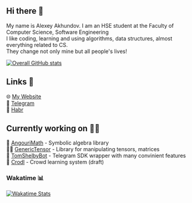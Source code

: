 ## Hi there 👋
My name is Alexey Akhundov. I am an HSE student at the Faculty of Computer Science, Software Engineering  
I like coding, learning and using algorithms, data structures, almost everything related to CS.  
They change not only mine but all people's lives!

[![Overall GitHub stats](https://github-readme-stats.vercel.app/api?username=theseems&show_icons=true&hide_title=true&theme=dark)](https://github.com/theseems)


## Links 🔗
🌐 [My Website](https://theseems.ru)  
📱 [Telegram](https://theseems.ru/telegram)  
📝 [Habr](https://habr.com/ru/users/theseems)  

## Currently working on 👨‍💻
🔣 [AngouriMath](https://github.com/asc-community/AngouriMath) - Symbolic algebra library  
👩‍💻 [GenericTensor](https://github.com/asc-community/GenericTensor) - Library for manipulating tensors, matrices  
🤖 [TomShelbyBot](https://github.com/TomShelbyBot/TomShelbyBot) - Telegram SDK wrapper with many convinient features  
📙 [Crodl](https://github.com/Crodl/Crodl-backend) - Crowd learning system (draft)

### Wakatime 📊  
[![Wakatime Stats](https://github-readme-stats.vercel.app/api/wakatime?username=@theseems&theme=dark)](https://github.com/theseems)
